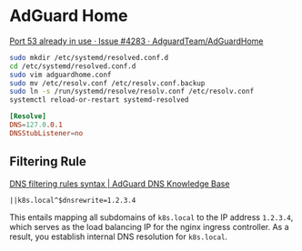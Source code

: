 # AdGuard Home

[Port 53 already in use · Issue #4283 · AdguardTeam/AdGuardHome](https://github.com/AdguardTeam/AdGuardHome/issues/4283)

```bash
sudo mkdir /etc/systemd/resolved.conf.d
cd /etc/systemd/resolved.conf.d
sudo vim adguardhome.conf
sudo mv /etc/resolv.conf /etc/resolv.conf.backup
sudo ln -s /run/systemd/resolve/resolv.conf /etc/resolv.conf
systemctl reload-or-restart systemd-resolved
```

```title=adguardhome.conf
[Resolve]
DNS=127.0.0.1
DNSStubListener=no
```

## Filtering Rule

[DNS filtering rules syntax | AdGuard DNS Knowledge Base](https://adguard-dns.io/kb/general/dns-filtering-syntax/)

```plaintext
||k8s.local^$dnsrewrite=1.2.3.4
```

This entails mapping all subdomains of `k8s.local` to the IP address `1.2.3.4`, which serves as the load balancing IP for the nginx ingress controller. As a result, you establish internal DNS resolution for `k8s.local`.
